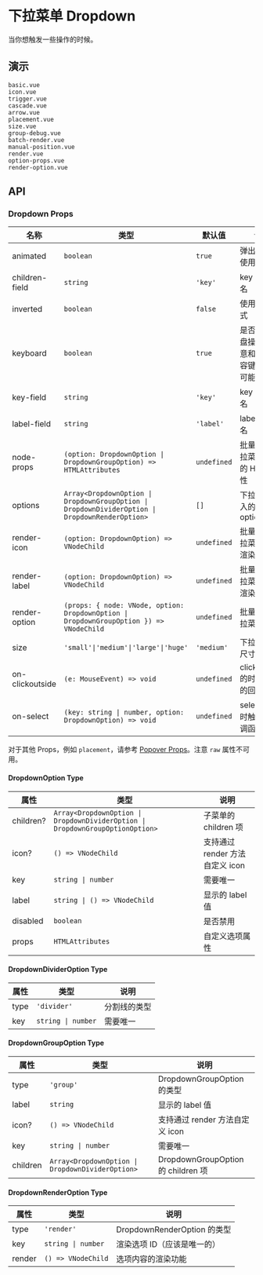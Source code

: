# 下拉菜单 Dropdown

当你想触发一些操作的时候。

## 演示

```demo
basic.vue
icon.vue
trigger.vue
cascade.vue
arrow.vue
placement.vue
size.vue
group-debug.vue
batch-render.vue
manual-position.vue
render.vue
option-props.vue
render-option.vue
```

## API

### Dropdown Props

| 名称 | 类型 | 默认值 | 说明 | 版本 |
| --- | --- | --- | --- | --- |
| animated | `boolean` | `true` | 弹出弹窗时使用动画 |  |
| children-field | `string` | `'key'` | key 的字段名 |  |
| inverted | `boolean` | `false` | 使用反转样式 |  |
| keyboard | `boolean` | `true` | 是否支持键盘操作（注意和其他内容键盘操作可能的冲突） |  |
| key-field | `string` | `'key'` | key 的字段名 |  |
| label-field | `string` | `'label'` | label 的字段名 |  |
| node-props | `(option: DropdownOption \| DropdownGroupOption) => HTMLAttributes` | `undefined` | 批量处理下拉菜单选项的 HTML 属性 | 2.29.1 |
| options | `Array<DropdownOption \| DropdownGroupOption \| DropdownDividerOption \| DropdownRenderOption>` | `[]` | 下拉菜单传入的 options |  |
| render-icon | `(option: DropdownOption) => VNodeChild` | `undefined` | 批量处理下拉菜单图标渲染 |  |
| render-label | `(option: DropdownOption) => VNodeChild` | `undefined` | 批量处理下拉菜单标签渲染 |  |
| render-option | `(props: { node: VNode, option: DropdownOption \| DropdownGroupOption }) => VNodeChild` | `undefined` | 批量处理下拉菜单渲染 | 2.29.1 |
| size | `'small'\|'medium'\|'large'\|'huge'` | `'medium'` | 下拉菜单的尺寸大小 |  |
| on-clickoutside | `(e: MouseEvent) => void` | `undefined` | clickoutside 的时候触发的回调函数 |  |
| on-select | `(key: string \| number, option: DropdownOption) => void` | `undefined` | select 选中时触发的回调函数 |  |

对于其他 Props，例如 `placement`，请参考 [Popover Props](popover#Popover-Props)。注意 `raw` 属性不可用。

#### DropdownOption Type

| 属性 | 类型 | 说明 |
| --- | --- | --- |
| children? | `Array<DropdownOption \| DropdownDividerOption \| DropdownGroupOptionOption>` | 子菜单的 children 项 |
| icon? | `() => VNodeChild` | 支持通过 render 方法自定义 icon |
| key | `string \| number` | 需要唯一 |
| label | `string \| () => VNodeChild` | 显示的 label 值 |
| disabled | `boolean` | 是否禁用 |
| props | `HTMLAttributes` | 自定义选项属性 |

#### DropdownDividerOption Type

| 属性 | 类型               | 说明         |
| ---- | ------------------ | ------------ |
| type | `'divider'`        | 分割线的类型 |
| key  | `string \| number` | 需要唯一     |

#### DropdownGroupOption Type

| 属性 | 类型 | 说明 |
| --- | --- | --- |
| type | `'group'` | DropdownGroupOption 的类型 |
| label | `string` | 显示的 label 值 |
| icon? | `() => VNodeChild` | 支持通过 render 方法自定义 icon |
| key | `string \| number` | 需要唯一 |
| children | `Array<DropdownOption \| DropdownDividerOption>` | DropdownGroupOption 的 children 项 |

#### DropdownRenderOption Type

| 属性   | 类型               | 说明                        |
| ------ | ------------------ | --------------------------- |
| type   | `'render'`         | DropdownRenderOption 的类型 |
| key    | `string \| number` | 渲染选项 ID（应该是唯一的） |
| render | `() => VNodeChild` | 选项内容的渲染功能          |
